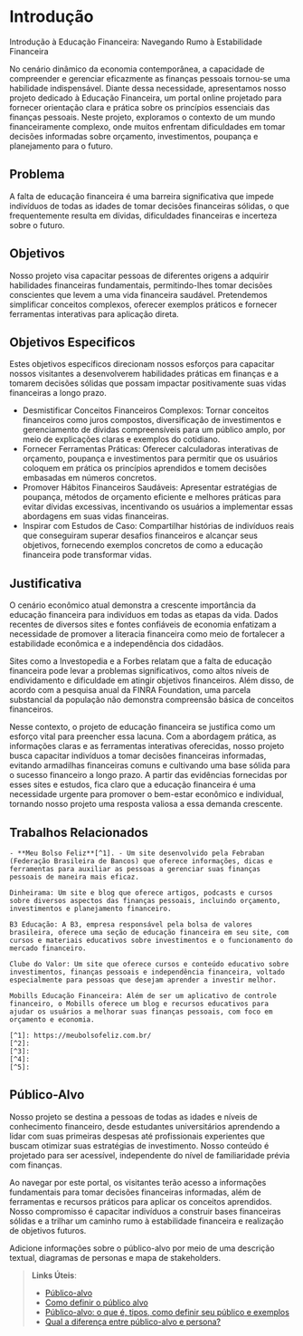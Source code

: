 # Introdução

Introdução à Educação Financeira: Navegando Rumo à Estabilidade Financeira

No cenário dinâmico da economia contemporânea, a capacidade de compreender e gerenciar eficazmente as finanças pessoais tornou-se uma habilidade indispensável. Diante dessa necessidade, apresentamos nosso projeto dedicado à Educação Financeira, um portal online projetado para fornecer orientação clara e prática sobre os princípios essenciais das finanças pessoais. Neste projeto, exploramos o contexto de um mundo financeiramente complexo, onde muitos enfrentam dificuldades em tomar decisões informadas sobre orçamento, investimentos, poupança e planejamento para o futuro.

## Problema
A falta de educação financeira é uma barreira significativa que impede indivíduos de todas as idades de tomar decisões financeiras sólidas, o que frequentemente resulta em dívidas, dificuldades financeiras e incerteza sobre o futuro.


## Objetivos

Nosso projeto visa capacitar pessoas de diferentes origens a adquirir habilidades financeiras fundamentais, permitindo-lhes tomar decisões conscientes que levem a uma vida financeira saudável. Pretendemos simplificar conceitos complexos, oferecer exemplos práticos e fornecer ferramentas interativas para aplicação direta.

## Objetivos Especificos
   Estes objetivos específicos direcionam nossos esforços para capacitar nossos visitantes a desenvolverem habilidades práticas em finanças e a tomarem decisões sólidas que possam impactar positivamente suas vidas financeiras a longo prazo.
   
*  Desmistificar Conceitos Financeiros Complexos: Tornar conceitos financeiros como juros compostos, diversificação de investimentos e gerenciamento de dívidas compreensíveis para um público amplo, por meio de explicações claras e exemplos do cotidiano.
*  Fornecer Ferramentas Práticas: Oferecer calculadoras interativas de orçamento, poupança e investimentos para permitir que os usuários coloquem em prática os princípios aprendidos e tomem decisões embasadas em números concretos.
*  Promover Hábitos Financeiros Saudáveis: Apresentar estratégias de poupança, métodos de orçamento eficiente e melhores práticas para evitar dívidas excessivas, incentivando os usuários a implementar essas abordagens em suas vidas financeiras.
*  Inspirar com Estudos de Caso: Compartilhar histórias de indivíduos reais que conseguiram superar desafios financeiros e alcançar seus objetivos, fornecendo exemplos concretos de como a educação financeira pode transformar vidas.

## Justificativa

O cenário econômico atual demonstra a crescente importância da educação financeira para indivíduos em todas as etapas da vida. Dados recentes de diversos sites e fontes confiáveis de economia enfatizam a necessidade de promover a literacia financeira como meio de fortalecer a estabilidade econômica e a independência dos cidadãos.

Sites como a Investopedia e a Forbes relatam que a falta de educação financeira pode levar a problemas significativos, como altos níveis de endividamento e dificuldade em atingir objetivos financeiros. Além disso, de acordo com a pesquisa anual da FINRA Foundation, uma parcela substancial da população não demonstra compreensão básica de conceitos financeiros.

Nesse contexto, o projeto de educação financeira se justifica como um esforço vital para preencher essa lacuna. Com a abordagem prática, as informações claras e as ferramentas interativas oferecidas, nosso projeto busca capacitar indivíduos a tomar decisões financeiras informadas, evitando armadilhas financeiras comuns e cultivando uma base sólida para o sucesso financeiro a longo prazo. A partir das evidências fornecidas por esses sites e estudos, fica claro que a educação financeira é uma necessidade urgente para promover o bem-estar econômico e individual, tornando nosso projeto uma resposta valiosa a essa demanda crescente.

## Trabalhos Relacionados

    - **Meu Bolso Feliz**[^1]. - Um site desenvolvido pela Febraban (Federação Brasileira de Bancos) que oferece informações, dicas e ferramentas para auxiliar as pessoas a gerenciar suas finanças pessoais de maneira mais eficaz.

    Dinheirama: Um site e blog que oferece artigos, podcasts e cursos sobre diversos aspectos das finanças pessoais, incluindo orçamento, investimentos e planejamento financeiro.

    B3 Educação: A B3, empresa responsável pela bolsa de valores brasileira, oferece uma seção de educação financeira em seu site, com cursos e materiais educativos sobre investimentos e o funcionamento do mercado financeiro.

    Clube do Valor: Um site que oferece cursos e conteúdo educativo sobre investimentos, finanças pessoais e independência financeira, voltado especialmente para pessoas que desejam aprender a investir melhor.

    Mobills Educação Financeira: Além de ser um aplicativo de controle financeiro, o Mobills oferece um blog e recursos educativos para ajudar os usuários a melhorar suas finanças pessoais, com foco em orçamento e economia.
    
    [^1]: https://meubolsofeliz.com.br/
    [^2]:
    [^3]:
    [^4]:
    [^5]:
    
    
## Público-Alvo

Nosso projeto se destina a pessoas de todas as idades e níveis de conhecimento financeiro, desde estudantes universitários aprendendo a lidar com suas primeiras despesas até profissionais experientes que buscam otimizar suas estratégias de investimento. Nosso conteúdo é projetado para ser acessível, independente do nível de familiaridade prévia com finanças.

Ao navegar por este portal, os visitantes terão acesso a informações fundamentais para tomar decisões financeiras informadas, além de ferramentas e recursos práticos para aplicar os conceitos aprendidos. Nosso compromisso é capacitar indivíduos a construir bases financeiras sólidas e a trilhar um caminho rumo à estabilidade financeira e realização de objetivos futuros.

Adicione informações sobre o público-alvo por meio de uma descrição textual, diagramas de personas e mapa de stakeholders.

> **Links Úteis**:
> - [Público-alvo](https://blog.hotmart.com/pt-br/publico-alvo/)
> - [Como definir o público alvo](https://exame.com/pme/5-dicas-essenciais-para-definir-o-publico-alvo-do-seu-negocio/)
> - [Público-alvo: o que é, tipos, como definir seu público e exemplos](https://klickpages.com.br/blog/publico-alvo-o-que-e/)
> - [Qual a diferença entre público-alvo e persona?](https://rockcontent.com/blog/diferenca-publico-alvo-e-persona/)
